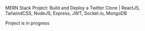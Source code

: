 MERN Stack Project: Build and Deploy a Twitter Clone | ReactJS, TailwindCSS, NodeJS, Express, JWT, Socket.io, MongoDB

Project is in progress
